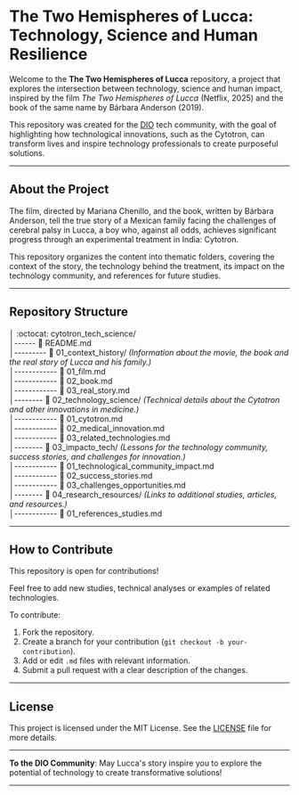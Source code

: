 # The Two Hemispheres of Lucca: Technology, Science and Human Resilience

Welcome to the **The Two Hemispheres of Lucca** repository, a project that explores the intersection between technology, science and human impact, inspired by the film *The Two Hemispheres of Lucca* (Netflix, 2025) and the book of the same name by Bárbara Anderson (2019).

This repository was created for the [DIO](https://www.dio.me/) tech community, with the goal of highlighting how technological innovations, such as the Cytotron, can transform lives and inspire technology professionals to create purposeful solutions.

---

## About the Project

The film, directed by Mariana Chenillo, and the book, written by Bárbara Anderson, tell the true story of a Mexican family facing the challenges of cerebral palsy in Lucca, a boy who, against all odds, achieves significant progress through an experimental treatment in India: Cytotron.

This repository organizes the content into thematic folders, covering the context of the story, the technology behind the treatment, its impact on the technology community, and references for future studies.

---

## Repository Structure

│ :octocat: cytotron_tech_science/   
│------ :page_with_curl: README.md   
│--------- :file_folder: 01_context_history/ *(Information about the movie, the book and the real story of Lucca and his family.)*   
│------------ :page_with_curl: 01_film.md   
│------------ :page_with_curl: 02_book.md   
│------------ :page_with_curl: 03_real_story.md   
│-------- :file_folder: 02_technology_science/ *(Technical details about the Cytotron and other innovations in medicine.)*   
│------------ :page_with_curl: 01_cytotron.md  
│------------ :page_with_curl: 02_medical_innovation.md   
│------------ :page_with_curl: 03_related_technologies.md   
│-------- :file_folder: 03_impacto_tech/ *(Lessons for the technology community, success stories, and challenges for innovation.)*   
│------------ :page_with_curl: 01_technological_community_impact.md   
│------------ :page_with_curl: 02_success_stories.md   
│------------ :page_with_curl: 03_challenges_opportunities.md   
│-------- :file_folder: 04_research_resources/ *(Links to additional studies, articles, and resources.)*   
│------------ :page_with_curl: 01_references_studies.md  

---

## How to Contribute

This repository is open for contributions!

Feel free to add new studies, technical analyses or examples of related technologies.

To contribute:
1. Fork the repository.
2. Create a branch for your contribution (`git checkout -b your-contribution`).
3. Add or edit `.md` files with relevant information.
4. Submit a pull request with a clear description of the changes.

---

## License

This project is licensed under the MIT License. See the [LICENSE](https://github.com/fzanneti/cytotron_tech_science/blob/main/LICENSE) file for more details.

---

**To the DIO Community**: May Lucca's story inspire you to explore the potential of technology to create transformative solutions!

---
